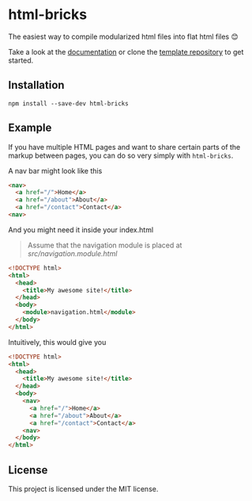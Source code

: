 # html-bricks

The easiest way to compile modularized html files into flat html files 😊

Take a look at the [documentation](https://html-bricks.github.io) or clone the [template repository](https://github.com/html-bricks/html-bricks-template) to get started.

## Installation

`npm install --save-dev html-bricks`

## Example

If you have multiple HTML pages and want to share certain parts of the markup between pages, you can do so very simply with `html-bricks`.

A nav bar might look like this

```html
<nav>
  <a href="/">Home</a>
  <a href="/about">About</a>
  <a href="/contact">Contact</a>
<nav>
```

And you might need it inside your index.html

> Assume that the navigation module is placed at *src/navigation.module.html*

```html
<!DOCTYPE html>
<html>
  <head>
    <title>My awesome site!</title>
  </head>
  <body>
    <module>navigation.html</module>
  </body>
</html>
```

Intuitively, this would give you

```html
<!DOCTYPE html>
<html>
  <head>
    <title>My awesome site!</title>
  </head>
  <body>
    <nav>
      <a href="/">Home</a>
      <a href="/about">About</a>
      <a href="/contact">Contact</a>
    <nav>
  </body>
</html>
```

## License

This project is licensed under the MIT license.
